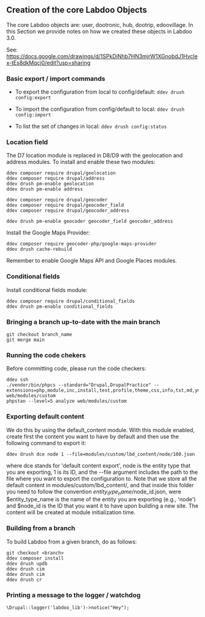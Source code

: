 ## Creation of the core Labdoo Objects

The core Labdoo objects are: user, dootronic, hub, dootrip, edoovillage. 
In this Section we provide notes on how we created these objects in Labdoo 3.0.

See: https://docs.google.com/drawings/d/1SPkDiNhb7HN3mjrW1XGnobdJ1Hvclex-tEs8dkMqcj0/edit?usp=sharing

### Basic export / import commands

- To export the configuration from local to config/default: `ddev drush config:export`

- To import the configuration from config/default to local: `ddev drush config:import`

- To list the set of changes in local: `ddev drush config:status` 

### Location field

The D7 location module is replaced in D8/D9 with the geolocation and address modules.
To install and enable these two modules:

```
ddev composer require drupal/geolocation
ddev composer require drupal/address
ddev drush pm-enable geolocation
ddev drush pm-enable address

ddev composer require drupal/geocoder
ddev composer require drupal/geocoder_field
ddev composer require drupal/geocoder_address

ddev drush pm-enable geocoder geocoder_field geocoder_address
```

Install the Google Maps Provider:

```
ddev composer require geocoder-php/google-maps-provider
ddev drush cache-rebuild
```

Remember to enable Google Maps API and Google Places modules.

### Conditional fields

Install conditional fields module:

```
ddev composer require drupal/conditional_fields 
ddev drush pm-enable conditional_fields
```

### Bringing a branch up-to-date with the main branch

```
git checkout branch_name
git merge main
```

### Running the code chekers

Before committing code, please run the code checkers:

```
ddev ssh
./vendor/bin/phpcs --standard="Drupal,DrupalPractice" --extensions=php,module,inc,install,test,profile,theme,css,info,txt,md,yml web/modules/custom
phpstan --level=5 analyze web/modules/custom
```

### Exporting default content

We do this by using the default_content module. With this module enabled, 
create first the content you want to have by default and then use the following
command to export it:

```
ddev drush dce node 1 --file=modules/custom/lbd_content/node/100.json
```

where dce stands for 'default content export', node is the entity type that you 
are exporting, 1 is its ID, and the --file argument includes the path to the file
where you want to export the configuration to. Note that we store all the 
default content in modules/custom/lbd_content/, and that inside this folder
you need to follow the convention $entity_type_name/$node_id.json, were 
$entity_type_name is the name of the entity you are exporting (e.g., 'node')
and $node_id is the ID that you want it to have upon building a new site.
The content will be created at module initialization time.

### Building from a branch

To build Labdoo from a given branch, do as follows:

```
git checkout <branch>
ddev composer install
ddev drush updb
ddev drush cim
ddev drush cim
ddev drush cr
```

### Printing a message to the logger / watchdog

```
\Drupal::logger('labdoo_lib')->notice("Hey");
```



